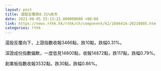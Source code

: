 ```yaml
---
layout: post
title: 滬股反覆跌0.31%收市
date: 2021-08-05 15:13:22.000000000 +08:00
link: https://news.rthk.hk/rthk/ch/component/k2/1604414-20210805.htm
categories: rthk
---
```


滬股反覆向下，上證指數收報3466點，跌10點，跌幅0.31%。

深證成份指數偏軟，一度低見14800點，收報14872點，跌117點，跌幅0.79%。

創業板指數收報3532點，跌30點，跌幅0.86%。
